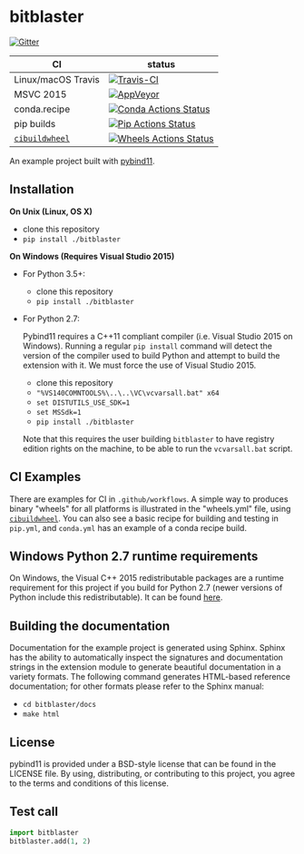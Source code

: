bitblaster
==============

[![Gitter][gitter-badge]][gitter-link]

|      CI              | status |
|----------------------|--------|
| Linux/macOS Travis   | [![Travis-CI][travis-badge]][travis-link] |
| MSVC 2015            | [![AppVeyor][appveyor-badge]][appveyor-link] |
| conda.recipe         | [![Conda Actions Status][actions-conda-badge]][actions-conda-link] |
| pip builds           | [![Pip Actions Status][actions-pip-badge]][actions-pip-link] |
| [`cibuildwheel`][]   | [![Wheels Actions Status][actions-wheels-badge]][actions-wheels-link] |

[gitter-badge]:            https://badges.gitter.im/pybind/Lobby.svg
[gitter-link]:             https://gitter.im/pybind/Lobby
[actions-badge]:           https://github.com/pybind/bitblaster/workflows/Tests/badge.svg
[actions-conda-link]:      https://github.com/pybind/bitblaster/actions?query=workflow%3A%22Conda
[actions-conda-badge]:     https://github.com/pybind/bitblaster/workflows/Conda/badge.svg
[actions-pip-link]:        https://github.com/pybind/bitblaster/actions?query=workflow%3A%22Pip
[actions-pip-badge]:       https://github.com/pybind/bitblaster/workflows/Pip/badge.svg
[actions-wheels-link]:     https://github.com/pybind/bitblaster/actions?query=workflow%3AWheels
[actions-wheels-badge]:    https://github.com/pybind/bitblaster/workflows/Wheels/badge.svg
[travis-link]:             https://travis-ci.org/pybind/bitblaster
[travis-badge]:            https://travis-ci.org/pybind/bitblaster.svg?branch=master&status=passed 
[appveyor-link]:           https://ci.appveyor.com/project/wjakob/python-example
<!-- TODO: get a real badge link for appveyor -->
[appveyor-badge]:          https://travis-ci.org/pybind/bitblaster.svg?branch=master&status=passed

An example project built with [pybind11](https://github.com/pybind/pybind11).

Installation
------------

**On Unix (Linux, OS X)**

 - clone this repository
 - `pip install ./bitblaster`

**On Windows (Requires Visual Studio 2015)**

 - For Python 3.5+:
     - clone this repository
     - `pip install ./bitblaster`
 - For Python 2.7:

   Pybind11 requires a C++11 compliant compiler (i.e. Visual Studio 2015 on
   Windows). Running a regular `pip install` command will detect the version
   of the compiler used to build Python and attempt to build the extension
   with it. We must force the use of Visual Studio 2015.

     - clone this repository
     - `"%VS140COMNTOOLS%\..\..\VC\vcvarsall.bat" x64`
     - `set DISTUTILS_USE_SDK=1`
     - `set MSSdk=1`
     - `pip install ./bitblaster`

   Note that this requires the user building `bitblaster` to have registry edition
   rights on the machine, to be able to run the `vcvarsall.bat` script.

CI Examples
-----------

There are examples for CI in `.github/workflows`. A simple way to produces
binary "wheels" for all platforms is illustrated in the "wheels.yml" file,
using [`cibuildwheel`][]. You can also see a basic recipe for building and
testing in `pip.yml`, and `conda.yml` has an example of a conda recipe build.

Windows Python 2.7 runtime requirements
----------------------------

On Windows, the Visual C++ 2015 redistributable packages are a runtime
requirement for this project if you build for Python 2.7 (newer versions of
Python include this redistributable). It can be found
[here](https://www.microsoft.com/en-us/download/details.aspx?id=48145).


Building the documentation
--------------------------

Documentation for the example project is generated using Sphinx. Sphinx has the
ability to automatically inspect the signatures and documentation strings in
the extension module to generate beautiful documentation in a variety formats.
The following command generates HTML-based reference documentation; for other
formats please refer to the Sphinx manual:

 - `cd bitblaster/docs`
 - `make html`

License
-------

pybind11 is provided under a BSD-style license that can be found in the LICENSE
file. By using, distributing, or contributing to this project, you agree to the
terms and conditions of this license.

Test call
---------

```python
import bitblaster
bitblaster.add(1, 2)
```

[`cibuildwheel`]:          https://cibuildwheel.readthedocs.io
